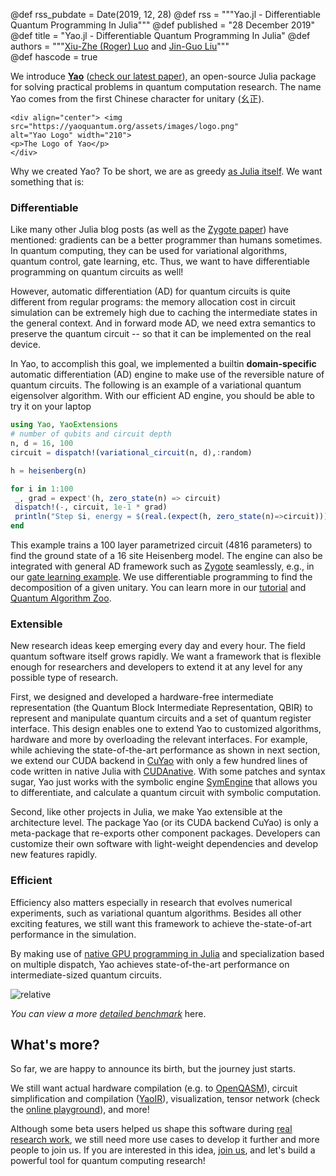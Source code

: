 @def rss_pubdate = Date(2019, 12, 28)
@def rss = """Yao.jl - Differentiable Quantum Programming In Julia"""
@def published = "28 December 2019"
@def title = "Yao.jl - Differentiable Quantum Programming In Julia"
@def authors = """<a href="https://rogerluo.me/">Xiu-Zhe (Roger) Luo</a> and <a href="https://github.com/GiggleLiu">Jin-Guo Liu</a>"""  
@def hascode = true

We introduce [**Yao**](https://yaoquantum.org/) ([check our latest paper](https://arxiv.org/abs/1912.10877)), an open-source Julia package for solving practical problems in quantum computation research. The name Yao comes from the first Chinese character for unitary (幺正).

~~~
<div align="center"> <img
src="https://yaoquantum.org/assets/images/logo.png"
alt="Yao Logo" width="210">
<p>The Logo of Yao</p>
</div>
~~~

Why we created Yao? To be short, we are as greedy [as Julia itself](/blog/2012/02/why-we-created-julia/). We want something that is:

### Differentiable
Like many other Julia blog posts (as well as the [Zygote paper](https://arxiv.org/abs/1907.07587)) have mentioned: gradients can be a better programmer than humans sometimes. In quantum computing, they can be used for variational algorithms, quantum control, gate learning, etc. Thus, we want to have differentiable programming on quantum circuits as well!

However, automatic differentiation (AD) for quantum circuits is quite different from regular programs: the memory allocation cost in circuit simulation can be extremely high due to caching the intermediate states in the general context. And in forward mode AD, we need extra semantics to preserve the quantum circuit -- so that it can be implemented on the real device.

In Yao, to accomplish this goal, we implemented a builtin **domain-specific** automatic differentiation (AD) engine to make use of the reversible nature of quantum circuits. The following is an example of a variational quantum eigensolver algorithm. With our efficient AD engine, you should be able to try it on your laptop

```julia
using Yao, YaoExtensions
# number of qubits and circuit depth
n, d = 16, 100
circuit = dispatch!(variational_circuit(n, d),:random)

h = heisenberg(n)

for i in 1:100
 _, grad = expect'(h, zero_state(n) => circuit)
 dispatch!(-, circuit, 1e-1 * grad)
 println("Step $i, energy = $(real.(expect(h, zero_state(n)=>circuit)))")
end
```

This example trains a 100 layer parametrized circuit (4816 parameters) to find the ground state of a 16 site Heisenberg model. The engine can also be integrated with general AD framework such as [Zygote](https://github.com/FluxML/Zygote.jl) seamlessly, e.g., in our [gate learning example](https://github.com/QuantumBFS/QuAlgorithmZoo.jl/blob/v0.1.0/examples/PortZygote/gate\_learning.jl). We use differentiable programming to find the decomposition of a given unitary. You can learn more in our [tutorial](https://tutorials.yaoquantum.org/dev/) and [Quantum Algorithm Zoo](https://github.com/QuantumBFS/QuAlgorithmZoo.jl).

### Extensible
New research ideas keep emerging every day and every hour. The field quantum software itself grows rapidly. We want a framework that is flexible enough for researchers and developers to extend it at any level for any possible type of research.

First, we designed and developed a hardware-free intermediate representation (the Quantum Block Intermediate Representation, QBIR) to represent and manipulate quantum circuits and a set of quantum register interface. This design enables one to extend Yao to customized algorithms, hardware and more by overloading the relevant interfaces. For example, while achieving the state-of-the-art performance as shown in next section, we extend our CUDA backend in [CuYao](https://github.com/QuantumBFS/CuYao.jl) with only a few hundred lines of code written in native Julia with [CUDAnative](https://arxiv.org/abs/1712.03112). With some patches and syntax sugar, Yao just works with the symbolic engine [SymEngine](https://github.com/symengine/SymEngine.jl) that allows you to differentiate, and calculate a quantum circuit with symbolic computation.

Second, like other projects in Julia, we make Yao extensible at the architecture level. The package Yao (or its CUDA backend CuYao) is only a meta-package that re-exports other component packages.  Developers can customize their own
software with light-weight dependencies and develop new features rapidly.

### Efficient
Efficiency also matters especially in research that evolves numerical experiments, such as variational quantum algorithms. Besides all other exciting features, we still want this framework to achieve the-state-of-art performance in the simulation.

By making use of [native GPU programming in Julia](https://devblogs.nvidia.com/gpu-computing-julia-programming-language/) and specialization based on multiple dispatch, Yao achieves state-of-the-art performance on intermediate-sized quantum circuits.

![relative](https://docs.yaoquantum.org/dev/assets/images/relative_pcircuit.png)

*You can view a more [detailed benchmark](https://github.com/Roger-luo/quantum-benchmarks/blob/master/RESULTS.md)* here.

## What's more?
So far, we are happy to announce its birth, but the journey just starts.

We still want actual hardware compilation (e.g. to [OpenQASM](https://github.com/QuantumBFS/YaoQASM.jl)), circuit simplification and compilation ([YaoIR](https://github.com/QuantumBFS/YaoIR.jl)), visualization, tensor network (check the [online playground](https://yaoquantum.org/qbirplayground.html)), and more!

Although some beta users helped us shape this software during [real research work](https://yaoquantum.org/research/), we still need more use cases to develop it further and more people to join us. If you are interested in this idea, [join us](https://github.com/QuantumBFS/Yao.jl/blob/master/CONTRIBUTING.md), and let's build a powerful tool for quantum computing research!
